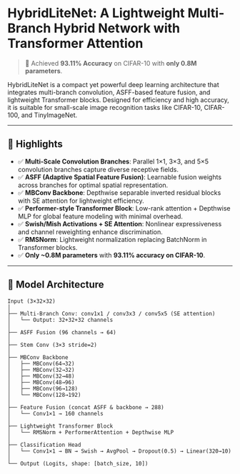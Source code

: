 # HybridLiteNet: A Lightweight Multi-Branch Hybrid Network with Transformer Attention

> 🚀 Achieved **93.11% Accuracy** on CIFAR-10 with **only 0.8M parameters**.

HybridLiteNet is a compact yet powerful deep learning architecture that integrates multi-branch convolution, ASFF-based feature fusion, and lightweight Transformer blocks. Designed for efficiency and high accuracy, it is suitable for small-scale image recognition tasks like CIFAR-10, CIFAR-100, and TinyImageNet.

---

## 🌟 Highlights

- ✅ **Multi-Scale Convolution Branches**: Parallel 1×1, 3×3, and 5×5 convolution branches capture diverse receptive fields.
- ✅ **ASFF (Adaptive Spatial Feature Fusion)**: Learnable fusion weights across branches for optimal spatial representation.
- ✅ **MBConv Backbone**: Depthwise separable inverted residual blocks with SE attention for lightweight efficiency.
- ✅ **Performer-style Transformer Block**: Low-rank attention + Depthwise MLP for global feature modeling with minimal overhead.
- ✅ **Swish/Mish Activations + SE Attention**: Nonlinear expressiveness and channel reweighting enhance discrimination.
- ✅ **RMSNorm**: Lightweight normalization replacing BatchNorm in Transformer blocks.
- ✅ **Only ~0.8M parameters** with **93.11% accuracy on CIFAR-10**.

---

## 🧱 Model Architecture

```text
Input (3×32×32)
│
├── Multi-Branch Conv: conv1x1 / conv3x3 / conv5x5 (SE attention)
│   └── Output: 32+32+32 channels
│
├── ASFF Fusion (96 channels → 64)
│
├── Stem Conv (3×3 stride=2)
│
├── MBConv Backbone
│   ├── MBConv(64→32)
│   ├── MBConv(32→32)
│   ├── MBConv(32→48)
│   ├── MBConv(48→96)
│   ├── MBConv(96→128)
│   └── MBConv(128→192)
│
├── Feature Fusion (concat ASFF & backbone → 288)
│   └── Conv1×1 → 160 channels
│
├── Lightweight Transformer Block
│   └── RMSNorm + PerformerAttention + Depthwise MLP
│
├── Classification Head
│   └── Conv1×1 → BN → Swish → AvgPool → Dropout(0.5) → Linear(320→10)
│
└── Output (Logits, shape: [batch_size, 10])
